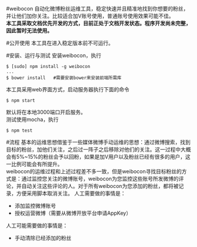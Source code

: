 #weibocon
自动化微博粉丝运维工具，稳定快速并且精准地找到你想要的粉丝，并让他们加你关注。比较适合加V账号使用，普通账号使用效果可能不佳。  
**本工具采取文档优先开发的方式，目前正处于文档开发状态。程序开发尚未完整，因此暂时无法使用。**

#公开使用
本工具在进入稳定版本前不可运行。

#安装、运行与测试
安装weibocon，执行
```
$ [sudo] npm install -g weibocon
...
$ bower install   #需要安装bower来安装前端所需库
```
本工具采用web界面方式，启动服务器执行下面的命令
```
$ npm start
```
默认将在本地3000端口开启服务。  
测试使用mocha，执行
```
$ npm test
```

#流程
基本的运维思想借鉴于一些媒体微博手动运维的思想：通过微博搜索，找到目标的粉丝，加他们关注，之后过一阵子之后移除对他们的关注。这一过程中大概会有5%~15%的粉丝会予以回粉，如果是加V用户以及粉丝已经有很多的用户，这一比例可能会有所提升。  
weibocon的运维过程和上述过程差不多一致，但是weibocon寻找目标粉丝的方式是：通过监控您关注的微博账号，weibocon为您监控这些账号所发微博的评论，并自动关注这些评论的人。对于所有weibocon为您添加的粉丝，都将被记录，方便采用脚本取消关注。
人工需要做的事情是：  

- 添加监控微博账号
- 授权运营微博（需要从微博开放平台申请AppKey）

人工可能需要做的事情是：  

- 手动清除已经添加的粉丝

